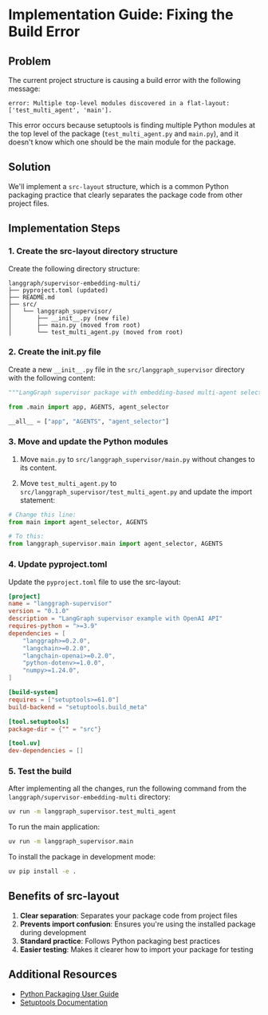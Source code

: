 # Implementation Guide: Fixing the Build Error

## Problem

The current project structure is causing a build error with the following message:

```
error: Multiple top-level modules discovered in a flat-layout: ['test_multi_agent', 'main'].
```

This error occurs because setuptools is finding multiple Python modules at the top level of the package (`test_multi_agent.py` and `main.py`), and it doesn't know which one should be the main module for the package.

## Solution

We'll implement a `src-layout` structure, which is a common Python packaging practice that clearly separates the package code from other project files.

## Implementation Steps

### 1. Create the src-layout directory structure

Create the following directory structure:

```
langgraph/supervisor-embedding-multi/
├── pyproject.toml (updated)
├── README.md
├── src/
│   └── langgraph_supervisor/
│       ├── __init__.py (new file)
│       ├── main.py (moved from root)
│       └── test_multi_agent.py (moved from root)
```

### 2. Create the __init__.py file

Create a new `__init__.py` file in the `src/langgraph_supervisor` directory with the following content:

```python
"""LangGraph supervisor package with embedding-based multi-agent selection."""

from .main import app, AGENTS, agent_selector

__all__ = ["app", "AGENTS", "agent_selector"]
```

### 3. Move and update the Python modules

1. Move `main.py` to `src/langgraph_supervisor/main.py` without changes to its content.

2. Move `test_multi_agent.py` to `src/langgraph_supervisor/test_multi_agent.py` and update the import statement:

```python
# Change this line:
from main import agent_selector, AGENTS

# To this:
from langgraph_supervisor.main import agent_selector, AGENTS
```

### 4. Update pyproject.toml

Update the `pyproject.toml` file to use the src-layout:

```toml
[project]
name = "langgraph-supervisor"
version = "0.1.0"
description = "LangGraph supervisor example with OpenAI API"
requires-python = ">=3.9"
dependencies = [
    "langgraph>=0.2.0",
    "langchain>=0.2.0",
    "langchain-openai>=0.2.0",
    "python-dotenv>=1.0.0",
    "numpy>=1.24.0",
]

[build-system]
requires = ["setuptools>=61.0"]
build-backend = "setuptools.build_meta"

[tool.setuptools]
package-dir = {"" = "src"}

[tool.uv]
dev-dependencies = []
```

### 5. Test the build

After implementing all the changes, run the following command from the `langgraph/supervisor-embedding-multi` directory:

```bash
uv run -m langgraph_supervisor.test_multi_agent
```

To run the main application:

```bash
uv run -m langgraph_supervisor.main
```

To install the package in development mode:

```bash
uv pip install -e .
```

## Benefits of src-layout

1. **Clear separation**: Separates your package code from project files
2. **Prevents import confusion**: Ensures you're using the installed package during development
3. **Standard practice**: Follows Python packaging best practices
4. **Easier testing**: Makes it clearer how to import your package for testing

## Additional Resources

- [Python Packaging User Guide](https://packaging.python.org/en/latest/tutorials/packaging-projects/)
- [Setuptools Documentation](https://setuptools.pypa.io/en/latest/userguide/package_discovery.html)